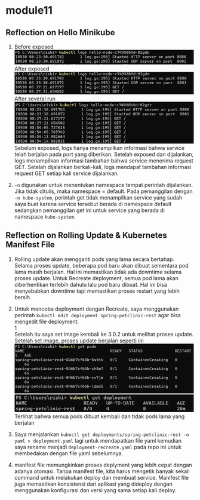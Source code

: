 # module11

## Reflection on Hello Minikube
1. Before exposed  
    ![](./img/before-exposed.png)  
    After exposed  
    ![](./img/after-exposed.png)  
    After several run  
    ![](./img/after-several-run.png)  
    Sebelum exposed, logs hanya menampilkan informasi bahwa service telah berjalan pada port yang diberikan. Setelah exposed dan dijalankan, logs menampilkan informasi tambahan bahwa service menerima request GET. Setelah dijalankan berkali-kali, logs mendapat tambahan informasi request GET setiap kali service dijalankan.  


2. `-n` digunakan untuk menentukan namespace tempat perintah dijalankan. Jika tidak ditulis, maka namespace = default. Pada pemanggilan dengan `-n kube-system`, perintah get tidak menampilkan service yang sudah saya buat karena service tersebut berada di namespace default sedangkan pemanggilan get ini untuk service yang berada di namespace `kube-system`.  


## Reflection on Rolling Update & Kubernetes Manifest File  
1. Rolling update akan mengganti pods yang lama secara bertahap. Selama proses update, beberapa pod baru akan dibuat sementara pod lama masih berjalan. Hal ini memastikan  tidak ada downtime selama proses update. Untuk Recreate deployment, semua pod lama akan diberhentikan terlebih dahulu lalu pod baru dibuat. Hal ini bisa menyebabkan downtime tapi memastikan proses restart yang lebih bersih.  


2. Untuk mencoba deployment dengan Recreate, saya menggunakan perintah `kubectl edit deployment spring-petclinic-rest` agar bisa mengedit file deployment.  
1[](./img/edit-yaml.png)  
Setelah itu saya set image kembali ke 3.0.2 untuk melihat proses update. Setelah set image, proses update berjalan seperti ini  
![](./img/pods-recreate.png)  
![](/img/deployment-recreate.png)  
Terlihat bahwa semua pods dibuat kembali dan tidak pods lama yang berjalan  


3. Saya menjalankan `kubectl get deployments/spring-petclinic-rest -o yaml > deployment.yaml` lagi untuk mendapatkan file yaml kemudian saya rename menjadi `deployment-recreate.yaml` pada repo ini untuk membedakan dengan file yaml sebelumnya.  

4. manifest file memungkinkan proses deplyment yang lebih cepat dengan adanya otomasi. Tanpa manifest file, kita harus mengetik banyak sekali command untuk melakukan deploy dan membuat service. Manifest file juga memastikan konsistensi dari aplikasi yang dideploy dengan menggunakan konfigurasi dan versi yang sama setiap kali deploy.